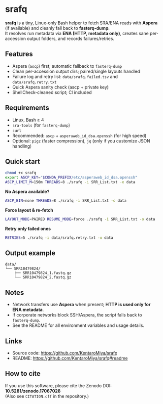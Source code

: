 # srafq

**srafq** is a tiny, Linux-only Bash helper to fetch SRA/ENA reads with **Aspera** (if available) and cleanly fall back to **fasterq-dump**.  
It resolves run metadata via **ENA (HTTP, metadata only)**, creates sane per-accession output folders, and records failures/retries.

## Features
- Aspera (`ascp`) first; automatic fallback to `fasterq-dump`
- Clean per-accession output dirs; paired/single layouts handled
- Failure log and retry list: `data/srafq.failed.tsv` and `data/srafq.retry.txt`
- Quick Aspera sanity check (ascp + private key)
- ShellCheck-cleaned script; CI included

## Requirements
- Linux, Bash ≥ 4
- `sra-tools` (for `fasterq-dump`)
- `curl`
- Recommended: `ascp` + `asperaweb_id_dsa.openssh` (for high speed)
- Optional: `pigz` (faster compression), `jq` (only if you customize JSON handling)

## Quick start
```bash
chmod +x srafq
export ASCP_KEY="$CONDA_PREFIX/etc/asperaweb_id_dsa.openssh"
ASCP_LIMIT_M=150m THREADS=8 ./srafq -i SRR_List.txt -o data
```

**No Aspera available?**
```bash
ASCP_BIN=none THREADS=8 ./srafq -i SRR_List.txt -o data
```

**Force layout & re-fetch**
```bash
LAYOUT_MODE=PAIRED RESUME_MODE=force ./srafq -i SRR_List.txt -o data
```

**Retry only failed ones**
```bash
RETRIES=5 ./srafq -i data/srafq.retry.txt -o data
```

## Output example
```
data/
└── SRR10479824/
    ├── SRR10479824_1.fastq.gz
    └── SRR10479824_2.fastq.gz
```

## Notes
- Network transfers use **Aspera** when present; **HTTP is used only for ENA metadata**.
- If corporate networks block SSH/Aspera, the script falls back to `fasterq-dump`.
- See the README for all environment variables and usage details.

## Links
- Source code: https://github.com/KentaroMiya/srafq
- README: https://github.com/KentaroMiya/srafq#readme

## How to cite
If you use this software, please cite the Zenodo DOI: **10.5281/zenodo.17067028**  
(Also see `CITATION.cff` in the repository.)
